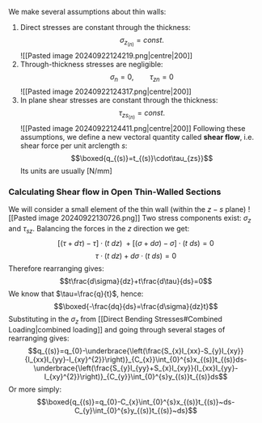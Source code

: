 We make several assumptions about thin walls:
1) Direct stresses are constant through the thickness:
$$\sigma_{z_{(n)}}=const.$$
![[Pasted image 20240922124219.png|centre|200]]
2) Through-thickness stresses are negligible:
$$\sigma_{n}=0,~~~~~~~~\tau_{zn}=0$$
![[Pasted image 20240922124317.png|centre|200]]
3) In plane shear stresses are constant through the thickness:
$$\tau_{zs_{(n)}}=const.$$
![[Pasted image 20240922124411.png|centre|200]]
Following these assumptions, we define a new vectoral quantity called **shear flow**, i.e. shear force per unit arclength $s$:
$$\boxed{q_{(s)}=t_{(s)}\cdot\tau_{zs}}$$
Its units are usually $\text{[N/mm]}$

### Calculating Shear flow in Open Thin-Walled Sections
We will consider a small element of the thin wall (within the $z-s$ plane)
![[Pasted image 20240922130726.png]]
Two stress components exist: $\sigma_{z}$ and $\tau_{sz}$.
Balancing the forces in the $z$ direction we get:
$$[(\tau+d\tau)-\tau]\cdot (t~dz)~+[(\sigma+d\sigma)-\sigma]\cdot(t~ds)=0$$
$$\tau\cdot(t~dz)+d\sigma\cdot(t~ds)=0$$
Therefore rearranging gives:
$$t\frac{d\sigma}{dz}+t\frac{d\tau}{ds}=0$$
We know that $\tau=\frac{q}{t}$, hence:
$$\boxed{-\frac{dq}{ds}=\frac{d\sigma}{dz}t}$$
Substituting in the $\sigma_{z}$ from [[Direct Bending Stresses#Combined Loading|combined loading]] and going through several stages of rearranging gives:
$$q_{(s)}=q_{0}-\underbrace{\left(\frac{S_{x}I_{xx}-S_{y}I_{xy}}{I_{xx}I_{yy}-I_{xy}^{2}}\right)}_{C_{x}}\int_{0}^{s}x_{(s)}t_{(s)}ds-\underbrace{\left(\frac{S_{y}I_{yy}+S_{x}I_{xy}}{I_{xx}I_{yy}-I_{xy}^{2}}\right)}_{C_{y}}\int_{0}^{s}y_{(s)}t_{(s)}ds$$Or more simply:
$$\boxed{q_{(s)}=q_{0}-C_{x}\int_{0}^{s}x_{(s)}t_{(s)}~ds-C_{y}\int_{0}^{s}y_{(s)}t_{(s)}~ds}$$
